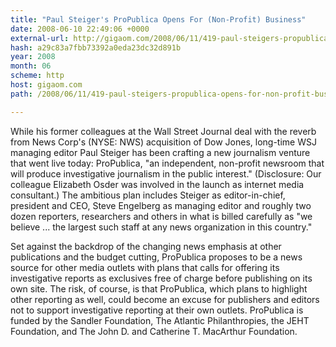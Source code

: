 ```yaml
---
title: "Paul Steiger's ProPublica Opens For (Non-Profit) Business"
date: 2008-06-10 22:49:06 +0000
external-url: http://gigaom.com/2008/06/11/419-paul-steigers-propublica-opens-for-non-profit-business/
hash: a29c83a7fbb73392a0eda23dc32d891b
year: 2008
month: 06
scheme: http
host: gigaom.com
path: /2008/06/11/419-paul-steigers-propublica-opens-for-non-profit-business/

---
```


While his former colleagues at the Wall Street Journal deal with the reverb from News Corp's (NYSE: NWS) acquisition of Dow Jones, long-time WSJ managing editor Paul Steiger has been crafting a new journalism venture that went live today: ProPublica, "an independent, non-profit newsroom that will produce investigative journalism in the public interest." (Disclosure: Our colleague Elizabeth Osder was involved in the launch as internet media consultant.) The ambitious plan includes Steiger as editor-in-chief, president and CEO, Steve Engelberg as managing editor and roughly two dozen reporters, researchers and others in what is billed carefully as "we believe ... the largest such staff at any news organization in this country." 



Set against the backdrop of the changing news emphasis at other publications and the budget cutting, ProPublica proposes to be a news source for other media outlets with plans that calls for offering its investigative reports as exclusives free of charge before publishing on its own site. The risk, of course, is that ProPublica, which plans to highlight other reporting as well, could become an excuse for publishers and editors not to support investigative reporting at their own outlets. ProPublica is funded by the Sandler Foundation, The Atlantic Philanthropies, the JEHT Foundation, and The John D. and Catherine T. MacArthur Foundation.
